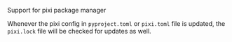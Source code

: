 Support for pixi package manager

Whenever the pixi config in `pyproject.toml` or `pixi.toml` file is updated, the `pixi.lock` file will be checked for updates as well.
